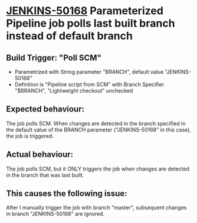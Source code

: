 # [JENKINS-50168](https://issues.jenkins-ci.org/browse/JENKINS-50168) Parameterized Pipeline job polls last built branch instead of default branch

## Build Trigger: "Poll SCM"

* Parametrized with String parameter "BRANCH", default value "JENKINS-50168"
* Definition is "Pipeline script from SCM" with Branch Specifier "$BRANCH", "Lightweight checkout" unchecked

## Expected behaviour:

The job polls SCM. When changes are detected in the branch specified in the default value of the BRANCH parameter ("JENKINS-50168" in this case), the job is triggered.

## Actual behaviour:

The job polls SCM, but it ONLY triggers the job when changes are detected in the branch that was last built.

## This causes the following issue:

After I manually trigger the job with branch "master", subsequent changes in branch "JENKINS-50168" are ignored.
